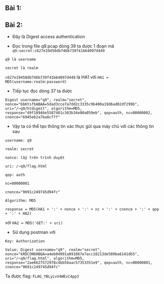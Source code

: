 ## Bài 1:


## Bài 2:

* Đây là Digest access authentication

* Đọc trong file q9.pcap dòng 39 ta được 1 đoạn mã
`q9:secret:c627e19450db746b739f41b64097d449`

`q9 là username`

`secret là realm`

`c627e19450db746b739f41b64097d449` là HA1 với `HA1 = MD5(username:realm:password)`

* Tiếp tục đọc dòng 37 ta được

`Digest username="q9", realm="secret", nonce="bbKtsfbABAA=5dad3cce7a7dd2c3335c9b400a19d6ad02df299b", uri="/~q9/htdigest", algorithm=MD5, response="d9f18946e5587401c303b34e00a059eb", qop=auth, nc=00000002, cnonce="6945eb2a7ba8cf7f"`

* Vậy ta có thể tạo thông tin xác thực gửi qua máy chủ với các thông tin sau

`username: q9`

`realm: secret`

`nonce: lấy trên trình duyệt`

`uri: /~q9/flag.html`

`qop: auth`

`nc=00000001`

`cnonce="9691c249745d94fc"`

`Algorithm: MD5`

`response = MD5(HA1 + ':' + nonce + ':' + nc + ':' + cnonce + ':' + qop + ':' + HA2)`

với `HA2 = MD5('GET:' + uri)`

* Sử dụng postman với

`Key: Authorization`

```Value: Digest username="q9", realm="secret", nonce="kRDCON6HBQA=a4eb04991a891867e7acc18213de589ba6141db5", uri="/~q9/flag.html", algorithm=MD5, response="2ae6627572978c4bb56aac57353351e9", qop=auth, nc=00000001, cnonce="9691c249745d94fc"```

Ta được flag: `FLAG_YBLyivV4WEvC4pp3`
